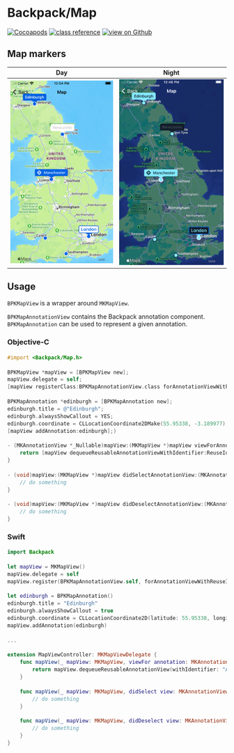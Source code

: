 # Backpack/Map

[![Cocoapods](https://img.shields.io/cocoapods/v/Backpack.svg?style=flat)](https://cocoapods.org/pods/Backpack)
[![class reference](https://img.shields.io/badge/Class%20reference-iOS-blue)](https://backpack.github.io/ios/versions/latest/uikit/Classes/BPKMap.html)
[![view on Github](https://img.shields.io/badge/Source%20code-GitHub-lightgrey)](https://github.com/Skyscanner/backpack-ios/tree/main/Backpack/Map)

## Map markers

| Day | Night |
| --- | --- |
| <img src="https://raw.githubusercontent.com/Skyscanner/backpack-ios/main/screenshots/iPhone-map___default_lm.png" alt="" width="375" /> |<img src="https://raw.githubusercontent.com/Skyscanner/backpack-ios/main/screenshots/iPhone-map___default_dm.png" alt="" width="375" /> |

## Usage

`BPKMapView` is a wrapper around `MKMapView`.

`BPKMapAnnotationView` contains the Backpack annotation component. `BPKMapAnnotation` can be used to represent a given annotation.

### Objective-C

```objective-c
#import <Backpack/Map.h>

BPKMapView *mapView = [BPKMapView new];
mapView.delegate = self;
[mapView registerClass:BPKMapAnnotationView.class forAnnotationViewWithReuseIdentifier:@"Annotation"];

BPKMapAnnotation *edinburgh = [BPKMapAnnotation new];
edinburgh.title = @"Edinburgh";
edinburgh.alwaysShowCallout = YES;
edinburgh.coordinate = CLLocationCoordinate2DMake(55.95338, -3.189977);
[mapView addAnnotation:edinburgh];)

- (MKAnnotationView *_Nullable)mapView:(MKMapView *)mapView viewForAnnotation:(id<MKAnnotation>)annotation {
    return [mapView dequeueReusableAnnotationViewWithIdentifier:ReuseIdentifier forAnnotation:annotation];
}

- (void)mapView:(MKMapView *)mapView didSelectAnnotationView:(MKAnnotationView *)view {
    // do something
}

- (void)mapView:(MKMapView *)mapView didDeselectAnnotationView:(MKAnnotationView *)view {
    // do something
}
```

### Swift

```swift
import Backpack

let mapView = MKMapView()
mapView.delegate = self
mapView.register(BPKMapAnnotationView.self, forAnnotationViewWithReuseIdentifier: "Annotation")

let edinburgh = BPKMapAnnotation()
edinburgh.title = "Edinburgh"
edinburgh.alwaysShowCallout = true
edinburgh.coordinate = CLLocationCoordinate2D(latitude: 55.95338, longitude: -3.189977)
mapView.addAnnotation(edinburgh)

...

extension MapViewController: MKMapViewDelegate {
    func mapView(_ mapView: MKMapView, viewFor annotation: MKAnnotation) -> MKAnnotationView? {
        return mapView.dequeueReusableAnnotationView(withIdentifier: "Annotation", for: annotation)
    }

    func mapView(_ mapView: MKMapView, didSelect view: MKAnnotationView) {
        // do something
    }

    func mapView(_ mapView: MKMapView, didDeselect view: MKAnnotationView) {
        // do something
    }
}

```
